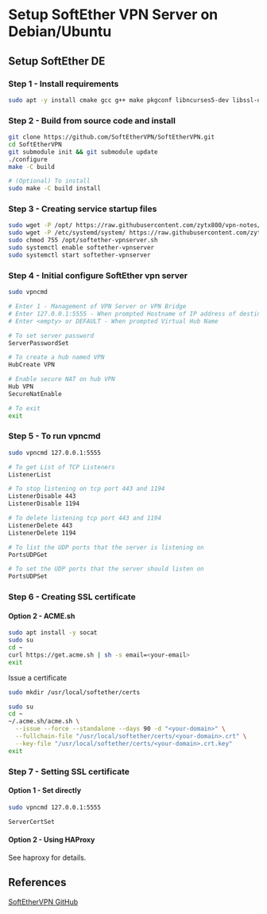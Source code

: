# Setup SoftEther VPN Server on Debian/Ubuntu

## Setup SoftEther DE

### Step 1 - Install requirements

```bash
sudo apt -y install cmake gcc g++ make pkgconf libncurses5-dev libssl-dev libsodium-dev libreadline-dev zlib1g-dev
```

### Step 2 - Build from source code and install

```bash
git clone https://github.com/SoftEtherVPN/SoftEtherVPN.git
cd SoftEtherVPN
git submodule init && git submodule update
./configure
make -C build

# (Optional) To install
sudo make -C build install
```

### Step 3 - Creating service startup files

```bash
sudo wget -P /opt/ https://raw.githubusercontent.com/zytx800/vpn-notes/main/softether/softether-vpnserver.sh
sudo wget -P /etc/systemd/system/ https://raw.githubusercontent.com/zytx800/vpn-notes/main/softether/softether-vpnserver.service
sudo chmod 755 /opt/softether-vpnserver.sh
sudo systemctl enable softether-vpnserver
sudo systemctl start softether-vpnserver
```

### Step 4 - Initial configure SoftEther vpn server

```bash
sudo vpncmd

# Enter 1 - Management of VPN Server or VPN Bridge
# Enter 127.0.0.1:5555 - When prompted Hostname of IP address of destination
# Enter <empty> or DEFAULT - When prompted Virtual Hub Name

# To set server password
ServerPasswordSet

# To create a hub named VPN
HubCreate VPN

# Enable secure NAT on hub VPN
Hub VPN
SecureNatEnable

# To exit
exit
```

### Step 5 - To run vpncmd

```bash
sudo vpncmd 127.0.0.1:5555

# To get List of TCP Listeners
ListenerList

# To stop listening on tcp port 443 and 1194
ListenerDisable 443
ListenerDisable 1194

# To delete listening tcp port 443 and 1194
ListenerDelete 443
ListenerDelete 1194

# To list the UDP ports that the server is listening on
PortsUDPGet

# To set the UDP ports that the server should listen on
PortsUDPSet
```

### Step 6 - Creating SSL certificate



#### Option 2 - ACME.sh

```bash
sudo apt install -y socat
sudo su
cd ~
curl https://get.acme.sh | sh -s email=<your-email>
exit
```

Issue a certificate

```bash
sudo mkdir /usr/local/softether/certs

sudo su
cd ~
~/.acme.sh/acme.sh \
  --issue --force --standalone --days 90 -d "<your-domain>" \
  --fullchain-file "/usr/local/softether/certs/<your-domain>.crt" \
  --key-file "/usr/local/softether/certs/<your-domain>.crt.key"
exit
```

### Step 7 - Setting SSL certificate

#### Option 1 - Set directly

```bash
sudo vpncmd 127.0.0.1:5555

ServerCertSet
```

#### Option 2 - Using HAProxy

See haproxy for details.

## References

[SoftEtherVPN GitHub](https://github.com/SoftEtherVPN/SoftEtherVPN/blob/master/src/BUILD_UNIX.md)
